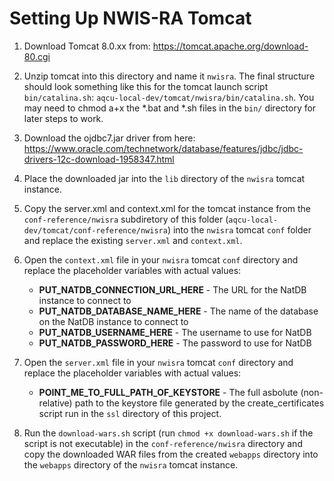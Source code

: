 # Setting Up NWIS-RA Tomcat

1. Download Tomcat 8.0.xx from: https://tomcat.apache.org/download-80.cgi

2. Unzip tomcat into this directory and name it `nwisra`. The final structure should look something like this for the tomcat launch script `bin/catalina.sh`: `aqcu-local-dev/tomcat/nwisra/bin/catalina.sh`. You may need to chmod a+x the *.bat and *.sh files in the `bin/` directory for later steps to work.

3. Download the ojdbc7.jar driver from here: https://www.oracle.com/technetwork/database/features/jdbc/jdbc-drivers-12c-download-1958347.html

4. Place the downloaded jar into the `lib` directory of the `nwisra` tomcat instance.

5. Copy the server.xml and context.xml for the tomcat instance from the `conf-reference/nwisra` subdiretory of this folder (`aqcu-local-dev/tomcat/conf-reference/nwisra`) into the `nwisra` tomcat `conf` folder and replace the existing `server.xml` and `context.xml`.

6. Open the `context.xml` file in your `nwisra` tomcat `conf` directory and replace the placeholder variables with actual values:
   - **PUT_NATDB_CONNECTION_URL_HERE** - The URL for the NatDB instance to connect to
   - **PUT_NATDB_DATABASE_NAME_HERE** - The name of the database on the NatDB instance to connect to
   - **PUT_NATDB_USERNAME_HERE** - The username to use for NatDB
   - **PUT_NATDB_PASSWORD_HERE** - The password to use for NatDB

7. Open the `server.xml` file in your `nwisra` tomcat `conf` directory and replace the placeholder variables with actual values:
   - **POINT_ME_TO_FULL_PATH_OF_KEYSTORE** - The full asbolute (non-relative) path to the keystore file generated by the create_certificates script run in the `ssl` directory of this project.

8. Run the `download-wars.sh` script (run `chmod +x download-wars.sh` if the script is not executable) in the `conf-reference/nwisra` directory and copy the downloaded WAR files from the created `webapps` directory into the `webapps` directory of the `nwisra` tomcat instance.